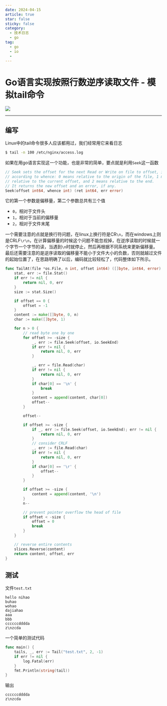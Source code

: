 ```yaml
---
date: 2024-04-15
article: true
star: false
sticky: false
category:
  - 技术日志
  - go
tag:
  - go
  - io
  - 
---
```


# Go语言实现按照行数逆序读取文件 - 模拟tail命令

![](https://public-1308755698.cos.ap-chongqing.myqcloud.com//img/202404152051856.png)
<!-- more -->
---

## 编写

Linux中的tail命令很多人应该都用过，我们经常用它来看日志

```bash
$ tail -n 100 /etc/nginx/access.log
```

如果在用go语言实现这一个功能，也是非常的简单，要点就是利用`Seek`这一函数

```go
// Seek sets the offset for the next Read or Write on file to offset, interpreted
// according to whence: 0 means relative to the origin of the file, 1 means
// relative to the current offset, and 2 means relative to the end.
// It returns the new offset and an error, if any.
Seek(offset int64, whence int) (ret int64, err error)
```

它的第一个参数是偏移量，第二个参数总共有三个值

- `0`，相对于文件头
- `1`，相对于当前的偏移量
- `2`，相对于文件末尾

一个需要注意的点就是换行符问题，在linux上换行符是CR`\n`，而在windows上则是CRLF`\r\n`，在计算偏移量的时候这个问题不能忽视掉，在逆序读取的时候就一个字节一个字节的读，当遇到`\n`时就停止，然后再根据不同系统来更新偏移量。最后还需要注意的是逆序读取的偏移量不能小于文件大小的负数，否则就越过文件的起始位置了，在思路明确了以后，编码就比较轻松了，代码整体如下所示。

```go
func TailAt(file *os.File, n int, offset int64) ([]byte, int64, error) {
	stat, err := file.Stat()
	if err != nil {
		return nil, 0, err
	}
	size := stat.Size()

	if offset == 0 {
		offset = -1
	}
	content := make([]byte, 0, n)
	char := make([]byte, 1)

	for n > 0 {
		// read byte one by one
		for offset >= -size {
			_, err := file.Seek(offset, io.SeekEnd)
			if err != nil {
				return nil, 0, err
			}

			_, err = file.Read(char)
			if err != nil {
				return nil, 0, err
			}
			if char[0] == '\n' {
				break
			}
			content = append(content, char[0])
			offset--
		}

		offset--

		if offset >= -size {
			if _, err := file.Seek(offset, io.SeekEnd); err != nil {
				return nil, 0, err
			}
			// consider CRLF
			_, err := file.Read(char)
			if err != nil {
				return nil, 0, err
			}
			if char[0] == '\r' {
				offset--
			}
		}

		if offset >= -size {
			content = append(content, '\n')
		}
		n--

		// prevent pointer overflow the head of file
		if offset < -size {
			offset = 0
			break
		}
	}

	// reverse entire contents
	slices.Reverse(content)
	return content, offset, err
}
```



## 测试

文件`test.txt`

```
hello nihao
buhao
wohao
dajiahao
aaa
bbb
ccccccdddda
z\nzcda
```

一个简单的测试代码

```go
func main() {
	tails, _, err := Tail("test.txt", 2, -1)
	if err != nil {
		log.Fatal(err)
	}
	fmt.Println(string(tail))
}
```

输出

```
ccccccdddda
z\nzcda
```

